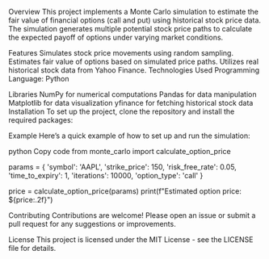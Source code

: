 Overview
This project implements a Monte Carlo simulation to estimate the fair value of financial options (call and put) using historical stock price data. The simulation generates multiple potential stock price paths to calculate the expected payoff of options under varying market conditions.




Features
Simulates stock price movements using random sampling.
Estimates fair value of options based on simulated price paths.
Utilizes real historical stock data from Yahoo Finance.
Technologies Used
Programming Language: Python






Libraries
NumPy for numerical computations
Pandas for data manipulation
Matplotlib for data visualization
yfinance for fetching historical stock data
Installation
To set up the project, clone the repository and install the required packages:


Example
Here’s a quick example of how to set up and run the simulation:

python
Copy code
from monte_carlo import calculate_option_price

params = {
    'symbol': 'AAPL',
    'strike_price': 150,
    'risk_free_rate': 0.05,
    'time_to_expiry': 1,
    'iterations': 10000,
    'option_type': 'call'
}

price = calculate_option_price(params)
print(f"Estimated option price: ${price:.2f}")


Contributing
Contributions are welcome! Please open an issue or submit a pull request for any suggestions or improvements.

License
This project is licensed under the MIT License - see the LICENSE file for details.
